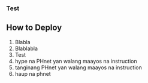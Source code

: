 ### Test

## How to Deploy
1. Blabla
2. Blablabla
3. Test
4. hype na PHnet yan walang maayos na instruction
5. tanginang PHnet yan walang maayos na instruction
6. haup na phnet